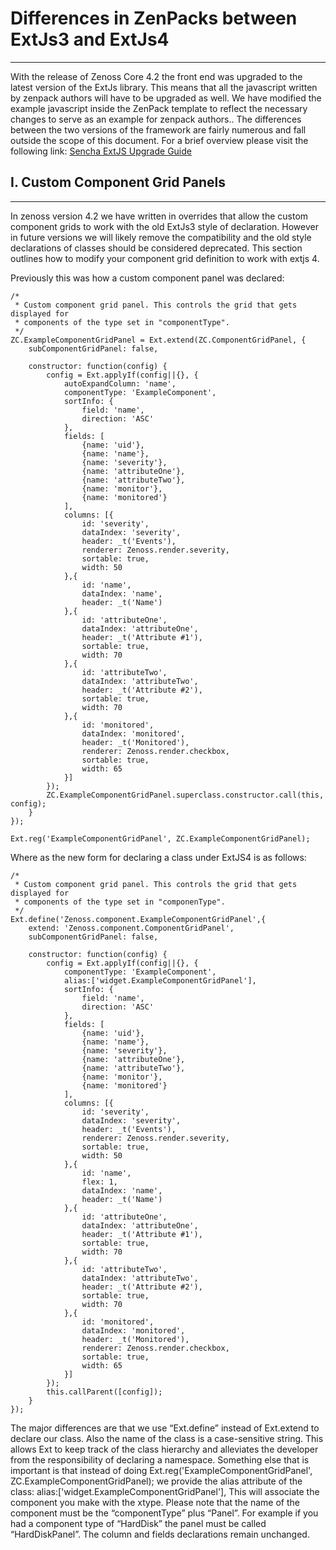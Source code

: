 # Differences in ZenPacks between ExtJs3 and ExtJs4
______________________________________________

With the release of Zenoss Core 4.2 the front end was upgraded to the latest version of the ExtJs library. This means that all the javascript written by zenpack authors will have to be upgraded as well. We have modified the example javascript inside the ZenPack template to reflect the necessary changes to serve as an example for zenpack authors..
The differences between the two versions of the framework are fairly numerous and fall outside the scope of this document. For a brief overview please visit the following link:
[Sencha ExtJS Upgrade Guide](http://docs.sencha.com/ext-js/4-0/#!/guide/upgrade)

## I. Custom Component Grid Panels
______________

In zenoss version 4.2 we have written in overrides that allow the custom component grids to work with the old ExtJs3 style of declaration. However in future versions we will likely remove the compatibility and the old style declarations of classes should be considered deprecated.  This section outlines how to modify your component grid definition to work with extjs 4.

Previously this was how a custom component panel was declared:

    /*
     * Custom component grid panel. This controls the grid that gets displayed for
     * components of the type set in "componentType".
     */
    ZC.ExampleComponentGridPanel = Ext.extend(ZC.ComponentGridPanel, {
        subComponentGridPanel: false,

        constructor: function(config) {
            config = Ext.applyIf(config||{}, {
                autoExpandColumn: 'name',
                componentType: 'ExampleComponent',
                sortInfo: {
                    field: 'name',
                    direction: 'ASC'
                },
                fields: [
                    {name: 'uid'},
                    {name: 'name'},
                    {name: 'severity'},
                    {name: 'attributeOne'},
                    {name: 'attributeTwo'},
                    {name: 'monitor'},
                    {name: 'monitored'}
                ],
                columns: [{
                    id: 'severity',
                    dataIndex: 'severity',
                    header: _t('Events'),
                    renderer: Zenoss.render.severity,
                    sortable: true,
                    width: 50
                },{
                    id: 'name',
                    dataIndex: 'name',
                    header: _t('Name')
                },{
                    id: 'attributeOne',
                    dataIndex: 'attributeOne',
                    header: _t('Attribute #1'),
                    sortable: true,
                    width: 70
                },{
                    id: 'attributeTwo',
                    dataIndex: 'attributeTwo',
                    header: _t('Attribute #2'),
                    sortable: true,
                    width: 70
                },{
                    id: 'monitored',
                    dataIndex: 'monitored',
                    header: _t('Monitored'),
                    renderer: Zenoss.render.checkbox,
                    sortable: true,
                    width: 65
                }]
            });
            ZC.ExampleComponentGridPanel.superclass.constructor.call(this, config);
        }
    });

    Ext.reg('ExampleComponentGridPanel', ZC.ExampleComponentGridPanel);

Where as the new form for declaring a class under ExtJS4 is as follows:

    /*
     * Custom component grid panel. This controls the grid that gets displayed for
     * components of the type set in "componenType".
     */
    Ext.define('Zenoss.component.ExampleComponentGridPanel',{
        extend: 'Zenoss.component.ComponentGridPanel',
        subComponentGridPanel: false,

        constructor: function(config) {
            config = Ext.applyIf(config||{}, {
                componentType: 'ExampleComponent',
                alias:['widget.ExampleComponentGridPanel'],
                sortInfo: {
                    field: 'name',
                    direction: 'ASC'
                },
                fields: [
                    {name: 'uid'},
                    {name: 'name'},
                    {name: 'severity'},
                    {name: 'attributeOne'},
                    {name: 'attributeTwo'},
                    {name: 'monitor'},
                    {name: 'monitored'}
                ],
                columns: [{
                    id: 'severity',
                    dataIndex: 'severity',
                    header: _t('Events'),
                    renderer: Zenoss.render.severity,
                    sortable: true,
                    width: 50
                },{
                    id: 'name',
                    flex: 1,
                    dataIndex: 'name',
                    header: _t('Name')
                },{
                    id: 'attributeOne',
                    dataIndex: 'attributeOne',
                    header: _t('Attribute #1'),
                    sortable: true,
                    width: 70
                },{
                    id: 'attributeTwo',
                    dataIndex: 'attributeTwo',
                    header: _t('Attribute #2'),
                    sortable: true,
                    width: 70
                },{
                    id: 'monitored',
                    dataIndex: 'monitored',
                    header: _t('Monitored'),
                    renderer: Zenoss.render.checkbox,
                    sortable: true,
                    width: 65
                }]
            });
            this.callParent([config]);
        }
    });

The major differences are that we use “Ext.define” instead of Ext.extend to declare our class. Also the name of the class is a case-sensitive string. This allows Ext to keep track of the class hierarchy and alleviates the developer from the responsibility of declaring a namespace. Something else that is important is that instead of doing
Ext.reg('ExampleComponentGridPanel', ZC.ExampleComponentGridPanel);
we provide the alias attribute of the class:
    alias:['widget.ExampleComponentGridPanel'],
This will associate the component you make with the xtype. Please note that the name of the component must be the “componentType”  plus “Panel”. For example if you had a component type of “HardDisk” the panel must be called “HardDiskPanel”.
The column and fields declarations remain unchanged.
